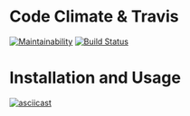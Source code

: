 # Code Climate & Travis

[![Maintainability](https://api.codeclimate.com/v1/badges/a99a88d28ad37a79dbf6/maintainability)](https://codeclimate.com/github/codeclimate/codeclimate/maintainability) [![Build Status](https://travis-ci.org/travis-ci/travis-web.svg?branch=master)](https://travis-ci.org/travis-ci/travis-web)

# Installation and Usage

[![asciicast](https://asciinema.org/a/sDZkSLWByx33TTqHKdTCxXaGg.svg)](https://asciinema.org/a/sDZkSLWByx33TTqHKdTCxXaGg)